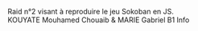Raid n°2 visant à reproduire le jeu Sokoban en JS.<br>
KOUYATE Mouhamed Chouaib & MARIE Gabriel B1 Info
